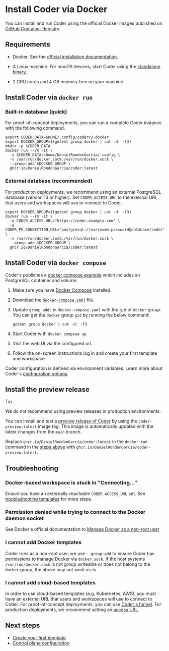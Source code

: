 # Install Coder via Docker

You can install and run Coder using the official Docker images published on
[GitHub Container Registry](https://github.com/DanielRondonGarcia/coder/pkgs/container/coder).

## Requirements

- Docker. See the
  [official installation documentation](https://docs.docker.com/install/).

- A Linux machine. For macOS devices, start Coder using the
  [standalone binary](./cli.md).

- 2 CPU cores and 4 GB memory free on your machine.

## Install Coder via `docker run`

### Built-in database (quick)

For proof-of-concept deployments, you can run a complete Coder instance with the
following command.

```shell
export CODER_DATA=$HOME/.config/coderv2-docker
export DOCKER_GROUP=$(getent group docker | cut -d: -f3)
mkdir -p $CODER_DATA
docker run --rm -it \
  -v $CODER_DATA:/home/DanielRondonGarcia/.config \
  -v /var/run/docker.sock:/var/run/docker.sock \
  --group-add $DOCKER_GROUP \
  ghcr.io/DanielRondonGarcia/coder:latest
```

### External database (recommended)

For production deployments, we recommend using an external PostgreSQL database
(version 13 or higher). Set `CODER_ACCESS_URL` to the external URL that users
and workspaces will use to connect to Coder.

```shell
export DOCKER_GROUP=$(getent group docker | cut -d: -f3)
docker run --rm -it \
  -e CODER_ACCESS_URL="https://coder.example.com" \
  -e CODER_PG_CONNECTION_URL="postgresql://username:password@database/coder" \
  -v /var/run/docker.sock:/var/run/docker.sock \
  --group-add $DOCKER_GROUP \
  ghcr.io/DanielRondonGarcia/coder:latest
```

## Install Coder via `docker compose`

Coder's publishes a
[docker compose example](https://github.com/DanielRondonGarcia/coder/blob/main/compose.yaml)
which includes an PostgreSQL container and volume.

1. Make sure you have [Docker Compose](https://docs.docker.com/compose/install/)
   installed.

1. Download the
   [`docker-compose.yaml`](https://github.com/DanielRondonGarcia/coder/blob/main/compose.yaml)
   file.

1. Update `group_add:` in `docker-compose.yaml` with the `gid` of `docker`
   group. You can get the `docker` group `gid` by running the below command:

   ```shell
   getent group docker | cut -d: -f3
   ```

1. Start Coder with `docker compose up`

1. Visit the web UI via the configured url.

1. Follow the on-screen instructions log in and create your first template and
   workspace

Coder configuration is defined via environment variables. Learn more about
Coder's [configuration options](../admin/setup/index.md).

## Install the preview release

> [!TIP]
> We do not recommend using preview releases in production environments.

You can install and test a
[preview release of Coder](https://github.com/DanielRondonGarcia/coder/pkgs/container/coder-preview)
by using the `coder-preview:latest` image tag.
This image is automatically updated with the latest changes from the `main` branch.

Replace `ghcr.io/DanielRondonGarcia/coder:latest` in the `docker run` command in the
[steps above](#install-coder-via-docker-run) with `ghcr.io/DanielRondonGarcia/coder-preview:latest`.

## Troubleshooting

### Docker-based workspace is stuck in "Connecting..."

Ensure you have an externally-reachable `CODER_ACCESS_URL` set. See
[troubleshooting templates](../admin/templates/troubleshooting.md) for more
steps.

### Permission denied while trying to connect to the Docker daemon socket

See Docker's official documentation to
[Manage Docker as a non-root user](https://docs.docker.com/engine/install/linux-postinstall/#manage-docker-as-a-non-root-user)

### I cannot add Docker templates

Coder runs as a non-root user, we use `--group-add` to ensure Coder has
permissions to manage Docker via `docker.sock`. If the host systems
`/var/run/docker.sock` is not group writeable or does not belong to the `docker`
group, the above may not work as-is.

### I cannot add cloud-based templates

In order to use cloud-based templates (e.g. Kubernetes, AWS), you must have an
external URL that users and workspaces will use to connect to Coder. For
proof-of-concept deployments, you can use
[Coder's tunnel](../admin/setup/index.md#tunnel). For production deployments, we
recommend setting an [access URL](../admin/setup/index.md#access-url)

## Next steps

- [Create your first template](../tutorials/template-from-scratch.md)
- [Control plane configuration](../admin/setup/index.md#configure-control-plane-access)
